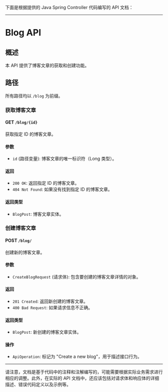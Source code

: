 下面是根据提供的 Java Spring Controller 代码编写的 API 文档：

---

# Blog API

## 概述

本 API 提供了博客文章的获取和创建功能。

## 路径

所有路径均以 `/blog` 为前缀。

### 获取博客文章

#### GET `/blog/{id}`

获取指定 ID 的博客文章。

#### 参数

- `id` (路径变量): 博客文章的唯一标识符（Long 类型）。

#### 返回

- `200 OK`: 返回指定 ID 的博客文章。
- `404 Not Found`: 如果没有找到指定 ID 的博客文章。

#### 返回类型

- `BlogPost`: 博客文章实体。

### 创建博客文章

#### POST `/blog/`

创建新的博客文章。

#### 参数

- `CreateBlogRequest` (请求体): 包含要创建的博客文章详情的对象。

#### 返回

- `201 Created`: 返回新创建的博客文章。
- `400 Bad Request`: 如果请求信息不正确。

#### 返回类型

- `BlogPost`: 新创建的博客文章实体。

#### 操作

- `ApiOperation`: 标记为 "Create a new blog"，用于描述接口行为。

---

请注意，文档是基于代码中的注释和注解编写的，可能需要根据实际业务需求进行相应的调整。此外，在实际的 API 文档中，还应该包括对请求体和响应体的详细描述、错误代码定义以及示例等。